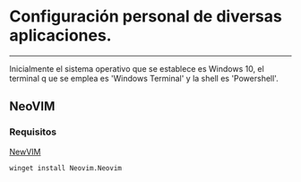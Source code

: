 # Configuración personal de diversas aplicaciones.
---

Inicialmente el sistema operativo que se establece es Windows 10, el terminal q ue se emplea es 'Windows Terminal' y la shell es 'Powershell'.

## NeoVIM

### Requisitos

[NewVIM](https://github.com/neovim/neovim)
~~~
winget install Neovim.Neovim
~~~

